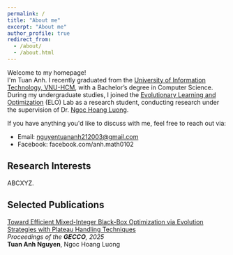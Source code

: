 ```yaml
---
permalink: /
title: "About me"
excerpt: "About me"
author_profile: true
redirect_from: 
  - /about/
  - /about.html
---
```


Welcome to my homepage! \
I'm Tuan Anh. I recently graduated from the [University of Information Technology, VNU-HCM](https://en.wikipedia.org/wiki/University_of_Information_Technology), with a Bachelor’s degree in Computer Science. During my undergraduate studies, I joined the [Evolutionary Learning and Optimization](https://sites.google.com/view/evolve-learn-optimize) (ELO) Lab as a research student, conducting research under the supervision of Dr. [Ngoc Hoang Luong](https://scholar.google.com.vn/citations?user=p3vHDZYAAAAJ&hl=en).

If you have anything you'd like to discuss with me, feel free to reach out via:
* Email: nguyentuananh212003@gmail.com
* Facebook: facebook.com/anh.math0102

## Research Interests
ABCXYZ.

## Selected Publications
[Toward Efficient Mixed-Integer Black-Box Optimization via Evolution Strategies with Plateau Handling Techniques](https://dl.acm.org/doi/10.1145/3712256.3726320) <br/>
*Proceedings of the __GECCO__, 2025* <br/>
__Tuan Anh Nguyen__, Ngoc Hoang Luong<br/>
